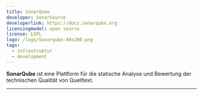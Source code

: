 ```yaml
---
title: SonarQube
developer: SonarSource
developerlink: https://docs.sonarqube.org
licensingmodel: open source
license: LGPL
logo: /logo/Sonarqube-48x200.png
tags:
  - infrastruktur
  - development
---
```


**SonarQube** ist eine Plattform für die statische Analyse und Bewertung der technischen Qualität von Quelltext.

---
